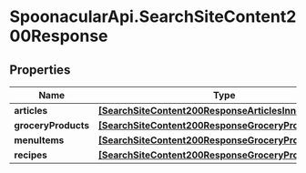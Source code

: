 # SpoonacularApi.SearchSiteContent200Response

## Properties

Name | Type | Description | Notes
------------ | ------------- | ------------- | -------------
**articles** | [**[SearchSiteContent200ResponseArticlesInner]**](SearchSiteContent200ResponseArticlesInner.md) |  | 
**groceryProducts** | [**[SearchSiteContent200ResponseGroceryProductsInner]**](SearchSiteContent200ResponseGroceryProductsInner.md) |  | 
**menuItems** | [**[SearchSiteContent200ResponseGroceryProductsInner]**](SearchSiteContent200ResponseGroceryProductsInner.md) |  | 
**recipes** | [**[SearchSiteContent200ResponseGroceryProductsInner]**](SearchSiteContent200ResponseGroceryProductsInner.md) |  | 


